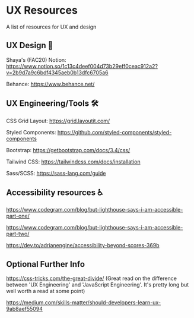 # UX Resources
A list of resources for UX and design

## UX Design 🎨

Shaya's (FAC20) Notion: 
https://www.notion.so/1c13c4deef004d73b29eff0ceac912a2?v=2b9d7a9c6bdf4345aeb0b13dfc6705a6

Behance: 
https://www.behance.net/

## UX Engineering/Tools 🛠️

CSS Grid Layout:
https://grid.layoutit.com/

Styled Components:
https://github.com/styled-components/styled-components

Bootstrap:
https://getbootstrap.com/docs/3.4/css/

Tailwind CSS:
https://tailwindcss.com/docs/installation

Sass/SCSS:
https://sass-lang.com/guide

## Accessibility resources ♿

https://www.codegram.com/blog/but-lighthouse-says-i-am-accessible-part-one/

https://www.codegram.com/blog/but-lighthouse-says-i-am-accessible-part-two/

https://dev.to/adrianengine/accessibility-beyond-scores-369b

## Optional Further Info

https://css-tricks.com/the-great-divide/ (Great read on the difference between 'UX Engineering' and 'JavaScript Engineering'. It's pretty long but well worth a read at some point)

https://medium.com/skills-matter/should-developers-learn-ux-9ab8aef55094


